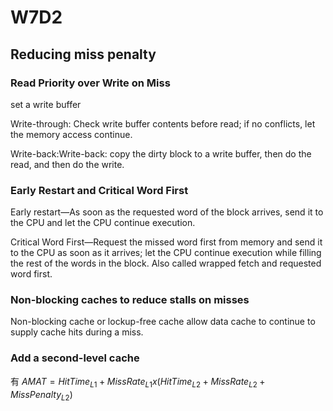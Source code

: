 # W7D2
## Reducing miss penalty

### Read Priority over Write on Miss

set a write buffer

Write-through: Check write buffer contents before read; if no conflicts, let the memory access continue.

Write-back:Write-back: copy the dirty block to a write buffer, then do the read, and then do the write.

### Early Restart and Critical Word First

Early restart—As soon as the requested word of the block arrives, send it to the CPU and let the CPU continue execution.

Critical Word First—Request the missed word first from memory and send it to the CPU as soon as it arrives; let the CPU continue execution while filling the rest of the words in the block. Also called wrapped fetch and requested word first.

### Non-blocking caches to reduce stalls on misses

Non-blocking cache or lockup-free cache allow data  cache to continue to supply cache hits during a miss.

### Add a second-level cache

有 $AMAT = Hit Time_{L1} + Miss Rate_{L1} x (Hit Time_{L2} + Miss Rate_{L2} + Miss Penalty_{L2})$
